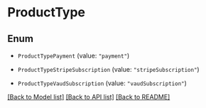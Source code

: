 # ProductType

## Enum


* `ProductTypePayment` (value: `"payment"`)

* `ProductTypeStripeSubscription` (value: `"stripeSubscription"`)

* `ProductTypeVaudSubscription` (value: `"vaudSubscription"`)


[[Back to Model list]](../README.md#documentation-for-models) [[Back to API list]](../README.md#documentation-for-api-endpoints) [[Back to README]](../README.md)


